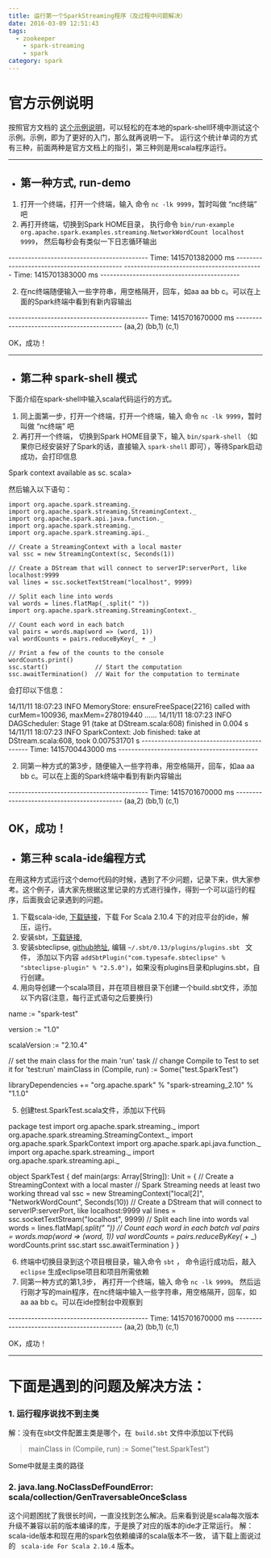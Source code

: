 ```yaml
---
title: 运行第一个SparkStreaming程序（及过程中问题解决）
date: 2016-03-09 12:51:43
tags:
  - zookeeper
	- spark-streaming
	- spark
category: spark
---
```


# 官方示例说明
按照官方文档的 [这个示例说明](http://spark.apache.org/docs/1.0.0/streaming-programming-guide.html#a-quick-example)，可以轻松的在本地的spark-shell环境中测试这个示例。示例，即为了更好的入门，那么就再说明一下。
运行这个统计单词的方式有三种，前面两种是官方文档上的指引，第三种则是用scala程序运行。

----
- ## 第一种方式, run-demo
1. 打开一个终端，打开一个终端，输入 命令 ` nc -lk 9999 `，暂时叫做 “nc终端” 吧
2. 再打开终端，切换到Spark HOME目录， 执行命令 ` bin/run-example org.apache.spark.examples.streaming.NetworkWordCount localhost 9999 `， 然后每秒会有类似一下日志循环输出
>
\-------------------------------------------
Time: 1415701382000 ms
\-------------------------------------------
\-------------------------------------------
Time: 1415701383000 ms
\-------------------------------------------

2. 在nc终端随便输入一些字符串，用空格隔开，回车，如aa aa bb c。可以在上面的Spark终端中看到有新内容输出
>
\-------------------------------------------
Time: 1415701670000 ms
\-------------------------------------------
(aa,2)
(bb,1)
(c,1)

OK，成功！

----


- ## 第二种 spark-shell 模式
下面介绍在spark-shell中输入scala代码运行的方式。
1. 同上面第一步，打开一个终端，打开一个终端，输入 命令 ` nc -lk 9999 `，暂时叫做 “nc终端” 吧
1. 再打开一个终端， 切换到Spark HOME目录下，输入 ` bin/spark-shell ` （如果你已经安装好了Spark的话，直接输入 ` spark-shell ` 即可），等待Spark启动成功，会打印信息  
 >
Spark context available as sc.
scala>

 然后输入以下语句：

```
import org.apache.spark.streaming._
import org.apache.spark.streaming.StreamingContext._
import org.apache.spark.api.java.function._
import org.apache.spark.streaming._
import org.apache.spark.streaming.api._

// Create a StreamingContext with a local master
val ssc = new StreamingContext(sc, Seconds(1))

// Create a DStream that will connect to serverIP:serverPort, like localhost:9999
val lines = ssc.socketTextStream("localhost", 9999)

// Split each line into words
val words = lines.flatMap(_.split(" "))
import org.apache.spark.streaming.StreamingContext._

// Count each word in each batch
val pairs = words.map(word => (word, 1))
val wordCounts = pairs.reduceByKey(_ + _)

// Print a few of the counts to the console
wordCounts.print()
ssc.start()             // Start the computation
ssc.awaitTermination()  // Wait for the computation to terminate
```
 会打印以下信息：
>
14/11/11 18:07:23 INFO MemoryStore: ensureFreeSpace(2216) called with curMem=100936, maxMem=278019440
\......
14/11/11 18:07:23 INFO DAGScheduler: Stage 91 (take at DStream.scala:608) finished in 0.004 s
14/11/11 18:07:23 INFO SparkContext: Job finished: take at DStream.scala:608, took 0.007531701 s
 \-------------------------------------------
Time: 1415700443000 ms
\-------------------------------------------

2.  同第一种方式的第3步，随便输入一些字符串，用空格隔开，回车，如aa aa bb c。可以在上面的Spark终端中看到有新内容输出
>
\-------------------------------------------
Time: 1415701670000 ms
\-------------------------------------------
(aa,2)
(bb,1)
(c,1)

 OK，成功！
-----

- ## 第三种 scala-ide编程方式
在用这种方式运行这个demo代码的时候，遇到了不少问题，记录下来，供大家参考。这个例子，请大家先根据这里记录的方式进行操作，得到一个可以运行的程序，后面我会记录遇到的问题。

1. 下载scala-ide, [下载链接](http://scala-ide.org/download/sdk.html)，下载 For Scala 2.10.4 下的对应平台的ide，解压，运行。
2. 安装sbt，[下载链接](http://www.scala-sbt.org/download.html),
3. 安装sbteclipse, [github地址](https://github.com/typesafehub/sbteclipse), 编辑 ` ~/.sbt/0.13/plugins/plugins.sbt  ` 文件， 添加以下内容 ` addSbtPlugin("com.typesafe.sbteclipse" % "sbteclipse-plugin" % "2.5.0") `，如果没有plugins目录和plugins.sbt，自行创建。
4. 用向导创建一个scala项目，并在项目根目录下创建一个build.sbt文件，添加以下内容(注意，每行正式语句之后要换行)

 >
 name := "spark-test"

  >
 version := "1.0"

  >
 scalaVersion := "2.10.4"

  >
 // set the main class for the main 'run' task
 // change Compile to Test to set it for 'test:run'
 mainClass in (Compile, run) := Some("test.SparkTest")

  >
 libraryDependencies += "org.apache.spark" % "spark-streaming_2.10" % "1.1.0"

5. 创建test.SparkTest.scala文件，添加以下代码
 >
package test
import org.apache.spark.streaming._
import org.apache.spark.streaming.StreamingContext._
import org.apache.spark.SparkContext
import org.apache.spark.api.java.function._
import org.apache.spark.streaming._
import org.apache.spark.streaming.api._

 >
object SparkTest {
  def main(args: Array[String]): Unit = {
    // Create a StreamingContext with a local master
    // Spark Streaming needs at least two working thread
    val ssc = new StreamingContext("local[2]", "NetworkWordCount", Seconds(10))
    // Create a DStream that will connect to serverIP:serverPort, like localhost:9999
    val lines = ssc.socketTextStream("localhost", 9999)
    // Split each line into words
    val words = lines.flatMap(_.split(" "))
    // Count each word in each batch
    val pairs = words.map(word => (word, 1))
    val wordCounts = pairs.reduceByKey(_ + _)
    wordCounts.print
    ssc.start
    ssc.awaitTermination
  }
}

6. 终端中切换目录到这个项目根目录，输入命令 ` sbt ` ， 命令运行成功后，敲入 ` eclipse ` 生成eclipse项目和项目所需依赖
7. 同第一种方式的第1,3步，
 再打开一个终端，输入 命令 ` nc -lk 9999 `。
然后运行刚才写的main程序，在nc终端中输入一些字符串，用空格隔开，回车，如aa aa bb c。可以在ide控制台中观察到
 >
\-------------------------------------------
Time: 1415701670000 ms
\-------------------------------------------
(aa,2)
(bb,1)
(c,1)

OK，成功！

----

# 下面是遇到的问题及解决方法：
### 1. 运行程序说找不到主类
解：没有在sbt文件配置主类是哪个，在` build.sbt`  文件中添加以下代码
> mainClass in (Compile, run) := Some("test.SparkTest")

 Some中就是主类的路径

### 2. java.lang.NoClassDefFoundError: scala/collection/GenTraversableOnce$class
这个问题困扰了我很长时间，一直没找到怎么解决。后来看到说是scala每次版本升级不兼容以前的版本编译的库，于是换了对应的版本的ide才正常运行。
解：scala-ide版本和现在用的spark包依赖编译的scala版本不一致， 请下载上面说过的 ` scala-ide For Scala 2.10.4` 版本。
